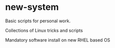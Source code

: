 # new-system
Basic scripts for personal work.

Collections of Linux tricks and scripts

Mandatory software install on new RHEL based OS 
